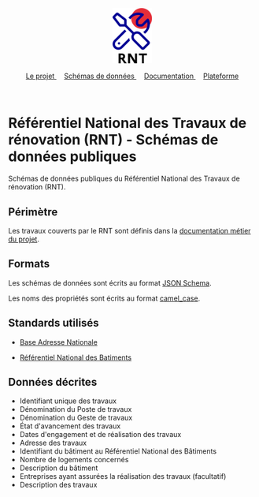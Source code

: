 <div align="center">
    <img width="80" height="auto" src="https://raw.githubusercontent.com/action-21/referentiel-national-travaux-renovation/refs/heads/main/assets/logo.svg" alt="RNT">
</div>
<p align="center">
	<a href="https://github.com/action-21/referentiel-national-travaux-renovation">
		Le projet
	</a>&nbsp;&nbsp;&nbsp;
	<a href="https://github.com/action-21/referentiel-national-travaux-renovation-schemas">
		Schémas de données
	</a>&nbsp;&nbsp;&nbsp;
	<a href="https://github.com/action-21/referentiel-national-travaux-renovation-doc">
		Documentation
	</a>&nbsp;&nbsp;&nbsp;
	<a href="https://github.com/action-21/referentiel-national-travaux-renovation-app">
		Plateforme
	</a>
</p>
<br/>

# Référentiel National des Travaux de rénovation (RNT) - Schémas de données publiques

Schémas de données publiques du Référentiel National des Travaux de rénovation (RNT).

## Périmètre

Les travaux couverts par le RNT sont définis dans la [documentation métier du projet](https://github.com/action-21/referentiel-national-travaux-renovation).

## Formats

Les schémas de données sont écrits au format [JSON Schema](https://json-schema.org/).

Les noms des propriétés sont écrits au format [camel_case](https://developer.mozilla.org/en-US/docs/Glossary/Snake_case).

## Standards utilisés

- [Base Adresse Nationale](https://github.com/BaseAdresseNationale/adresse.data.gouv.fr/blob/master/public/schemas/adresses-csv.md)

- [Référentiel National des Batiments](https://rnb-fr.gitbook.io/documentation/lexique-et-definitions/proprietes-dun-batiment)

## Données décrites

- Identifiant unique des travaux
- Dénomination du Poste de travaux
- Dénomination du Geste de travaux
- État d'avancement des travaux
- Dates d'engagement et de réalisation des travaux
- Adresse des travaux
- Identifiant du bâtiment au Référentiel National des Bâtiments
- Nombre de logements concernés
- Description du bâtiment
- Entreprises ayant assurées la réalisation des travaux (facultatif)
- Description des travaux
